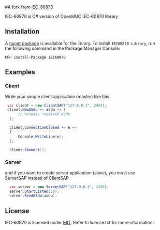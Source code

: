 #A fork from [IEC-60870](https://github.com/minhdtb/IEC-60870/)

IEC-60870 is C# version of OpenMUC IEC-60870 library

## Installation
A [nuget package](https://www.nuget.org/packages/IEC60870/) is available for the library. To install `IEC60870 Library`, run the following command in the Package Manager Console:

    PM> Install-Package IEC60870

## Examples

### Client
Write your simple client application (master) like this
```csharp
 var client = new ClientSAP("127.0.0.1", 2404);
 client.NewASdu += asdu => {
      // process received Asdu
  };

  client.ConnectionClosed += e =>
  {
      Console.WriteLine(e);
  };

  client.Connect();
```

### Server
and if you want to create server application (slave), you must use ServerSAP instead of ClientSAP
```csharp
  var server = new ServerSAP("127.0.0.1", 2405); 
  server.StartListen(10);
  server.SendASdu(asdu);         
```

## License

IEC-60870 is licensed under [MIT](http://www.opensource.org/licenses/mit-license.php "Read more about the MIT license form"). Refer to license.txt for more information.
